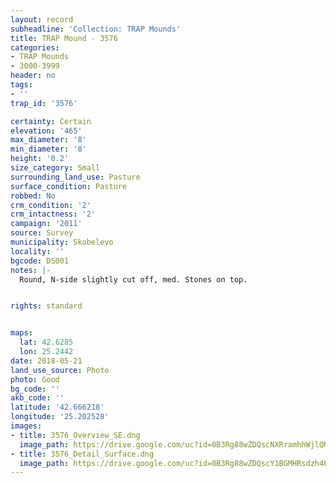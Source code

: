 ```yaml
---
layout: record
subheadline: 'Collection: TRAP Mounds'
title: TRAP Mound - 3576
categories:
- TRAP Mounds
- 3000-3999
header: no
tags:
- ''
trap_id: '3576'

certainty: Certain
elevation: '465'
max_diameter: '8'
min_diameter: '8'
height: '0.2'
size_category: Small
surrounding_land_use: Pasture
surface_condition: Pasture
robbed: No
crm_condition: '2'
crm_intactness: '2'
campaign: '2011'
source: Survey
municipality: Skobelevo
locality: ''
bgcode: DS001
notes: |-
  Round, N-side slightly cut off, med. Stones on top.


rights: standard


maps:
  lat: 42.6285
  lon: 25.2442
date: 2018-05-21
land_use_source: Photo
photo: Good
bg_code: ''
akb_code: ''
latitude: '42.666218'
longitude: '25.202528'
images:
- title: 3576_Overview_SE.dng
  image_path: https://drive.google.com/uc?id=0B3Rg88wZDQscNXRramhhWjlQMGc
- title: 3576_Detail_Surface.dng
  image_path: https://drive.google.com/uc?id=0B3Rg88wZDQscY1BGMHRsdzh4LWs
---
```

